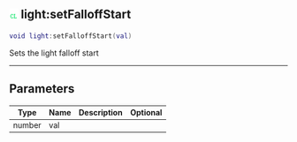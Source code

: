 ## ![client](.gitbook/assets/client.png) light:setFalloffStart


```lua
void light:setFalloffStart(val)
```

Sets the light falloff start


------
## Parameters

| Type   | Name | Description              | Optional |
| ------ | ---- | ------------------------ | -------: |
| number | val |  |  |


